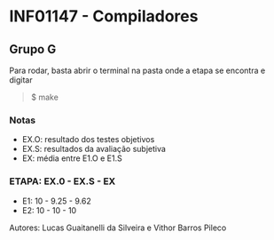 # INF01147 - Compiladores
## Grupo G


Para rodar, basta abrir o terminal na pasta onde a etapa se encontra e digitar 
> $ make

### Notas
- EX.O: resultado dos testes objetivos
- EX.S: resultados da avaliação subjetiva
- EX: média entre E1.O e E1.S

### ETAPA: EX.0 - EX.S - EX

- E1: 10 - 9.25 - 9.62
- E2: 10 - 10 - 10

Autores: Lucas Guaitanelli da Silveira e Vithor Barros Pileco
